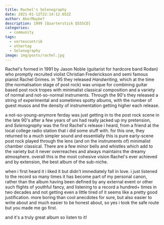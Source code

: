 ```yaml
---
title: Rachel's Selenography
date: 2021-01-12T22:14:12.652Z
author: AkerMaybe?
description: 1999 [Quarterstick QS55CD]
categories:
  - community
tags:
  - vortexcontrib
  - othertag
  - Selenography
image: img/posts/rachel.jpg
---
```


Rachel's formed in 1991 by Jason Noble (guitarist for hardcore band Rodan) who
promptly recruited violist Christian Frederickson and semi famous pianist Rachel
Grimes. in '95 they released *Handwriting*, which at the time (the normalisation
stage of post rock) was unique for combining guitar based post rock tropes with
minimalist classical composition and a variety of normal and not-so-normal
instruments. Through the 90's they released a string of experimental and
sometimes spotty albums, with the number of guest musos and the density of
instrumentation getting higher each release.

a not-so-young-anymore ferday was just getting in to the post rock scene in the
late 90's after a few years of uni had really jacked up my pretension, and
*Selenography* was the first Rachel's release i heard, from a friend at the
local college radio station that i did some stuff with. for this one, they
returned to a much simpler sound and essentially this is pure early-scene post
rock played through the lens (and on the instruments of) minimalist chamber
classical. There are a few minor bells and whistles which add to the variety but
it never overreaches and always maintains the dreamy atmosphere. overall this is
the most cohesive vision Rachel's ever achieved and by extension, the best album
of the sub-niche.

when i first heard it i liked it but didn't immediately fall in love. i just
listened to the record so many times it has become part of my personal canon,
rather than the album having been defined by any external event or other such
flights of youthful fancy, and listening to a record a hundred+ times in two
decades and not getting even a little tired of it seems like a pretty good
justification. more boring than cool anecdotes for sure, but also easier to
write about and much easier to be honest about, so yes i took the safe route but
you made me go first.

and it's a truly great album so listen to it!
